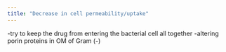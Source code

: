```yaml
---
title: "Decrease in cell permeability/uptake"
---
```

-try to keep the drug from entering the bacterial cell all together 
-altering porin proteins in OM of Gram (-)

